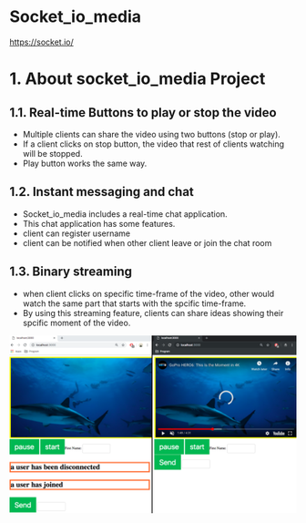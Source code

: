 # Socket_io_media

https://socket.io/
# 1. About socket_io_media Project

## 1.1. Real-time Buttons to play or stop the video
- Multiple clients can share the video using two buttons (stop or play).
- If a client clicks on stop button, the video that rest of clients watching will be stopped.
- Play button works the same way.

## 1.2. Instant messaging and chat
- Socket_io_media includes a real-time chat application.
- This chat application has some features.
- client can register username
- client can be notified when other client leave or join the chat room

## 1.3. Binary streaming
- when client clicks on specific time-frame of the video, other would watch the same part that starts with the spcific time-frame.
- By using this streaming feature, clients can share ideas showing their spcific moment of the video.


<img src="./pic/1.png"></img>
